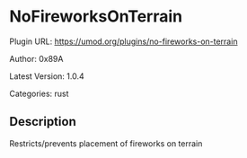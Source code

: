 # NoFireworksOnTerrain

Plugin URL: https://umod.org/plugins/no-fireworks-on-terrain

Author: 0x89A

Latest Version: 1.0.4

Categories: rust

## Description

Restricts/prevents placement of fireworks on terrain
